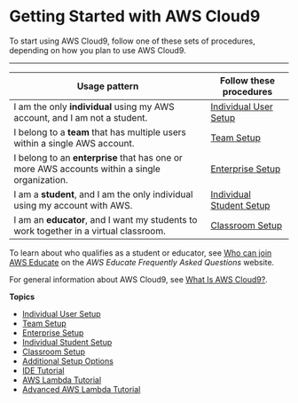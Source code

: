 # Getting Started with AWS Cloud9<a name="get-started"></a>

To start using AWS Cloud9, follow one of these sets of procedures, depending on how you plan to use AWS Cloud9\.


****  

|  **Usage pattern**  |  **Follow these procedures**  | 
| --- | --- | 
|  I am the only **individual** using my AWS account, and I am not a student\.  |   [Individual User Setup](setup-express.md)   | 
|  I belong to a **team** that has multiple users within a single AWS account\.  |   [Team Setup](setup.md)   | 
|  I belong to an **enterprise** that has one or more AWS accounts within a single organization\.  |   [Enterprise Setup](setup-enterprise.md)   | 
|  I am a **student**, and I am the only individual using my account with AWS\.  |   [Individual Student Setup](setup-student.md)   | 
|  I am an **educator**, and I want my students to work together in a virtual classroom\.  |   [Classroom Setup](setup-classroom.md)   | 

To learn about who qualifies as a student or educator, see [Who can join AWS Educate](https://www.awseducate.com/faqs#fa0Po00000043dVcEAI) on the *AWS Educate Frequently Asked Questions* website\.

For general information about AWS Cloud9, see [What Is AWS Cloud9?](welcome.md)\.

**Topics**
+ [Individual User Setup](setup-express.md)
+ [Team Setup](setup.md)
+ [Enterprise Setup](setup-enterprise.md)
+ [Individual Student Setup](setup-student.md)
+ [Classroom Setup](setup-classroom.md)
+ [Additional Setup Options](setup-teams.md)
+ [IDE Tutorial](tutorial.md)
+ [AWS Lambda Tutorial](tutorial-lambda.md)
+ [Advanced AWS Lambda Tutorial](tutorial-lambda-advanced.md)